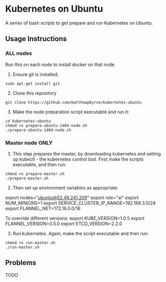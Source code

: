 # Kubernetes on Ubuntu

A series of bash scripts to get prepare and run Kubernetes on Ubuntu.

## Usage Instructions

### ALL nodes

Run this on each node to install docker on that node.

1. Ensure git is installed:
```
sudo apt-get install git
```

2. Clone this repository
```
git clone https://github.com/matthewpbyrne/kubernetes-ubuntu
```

3.  Make the node preparation script executable and run it:
```
cd kubernetes-ubuntu
chmod +x prepare-ubuntu-1404-node.sh
./prepare-ubuntu-1404-node.sh
```

### Master node ONLY

1. This step prepares the master, by downloading kubernetes and setting up kubectl - the kubernetes control tool. First make the scripts executable, and then run:
```
chmod +x prepare-master.sh
./prepare-master.sh
```

2. Then set up environment variables as appropriate:

export nodes="ubuntu@52.49.241.209"
export role="ai"
export NUM_MINIONS=1
export SERVICE_CLUSTER_IP_RANGE=192.168.3.0/24
export FLANNEL_NET=172.16.0.0/16

To override different versions:
export KUBE_VERSION=1.0.5
export FLANNEL_VERSION=0.5.0
export ETCD_VERSION=2.2.0

3. Run kubernetes. Again, make the script executable and then run:
```
chmod +x run-master.sh
./run-master.sh
```

## Problems
TODO
